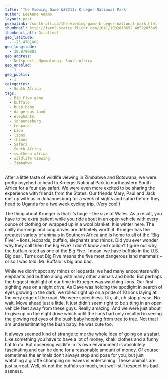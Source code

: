 ```yaml
---
title: 'The Viewing Game &#8211; Krueger National Park'
author: LeeAnne Adams
layout: post
permalink: /south-africa/the-viewing-game-krueger-national-park.html
thumbnail: http://farm2.static.flickr.com/1041/1082818692_4d52203345
thumbnail_alt: Giraffes!
geo_latitude:
  - -25.4701002
geo_longitude:
  - 30.9780803
geo_address:
  - Nelspruit, Mpumalanga, South Africa
geo_enabled:
  - 1
geo_public:
  - 1
categories:
  - South Africa
tags:
  - Big Five game
  - buffalo
  - bush baby
  - dangerous land
  - elephants
  - johannesburg
  - Leopard
  - Lion
  - lions
  - rhinos
  - Safari
  - South Africa
  - southern africa
  - wildlife viewing
  - Zimbabwe
---
```

After a little taste of wildlife viewing in Zimbabwe and Botswana, we were pretty psyched to head to Krueger National Park in northeastern South Africa for a four day safari. We were even more excited to be sharing the experience with friends from the States. Our friends Mary, Paul and Jack met up with us in Johannesburg for a week of sights and safari before they head to Uganda for a two week cycling trip. (Very cool!)

The thing about Krueger is that it&#8217;s huge &#8211; the size of Wales. As a result, you have to be extra patient while you ride about in an open vehicle with every ounce of clothing on wrapped up in a wool blanket. It is winter here. The chilly mornings and long drives are definitely worth it. Krueger has the greatest variety of animals in Southern Africa and is home to all of the &#8220;Big Five&#8221; &#8211; lions, leopards, buffalo, elephants and rhinos. Did you ever wonder why they call them the Big Five? I didn&#8217;t know and couldn&#8217;t figure out why the buffalo rated as one of the Big Five. I mean, we have buffalo in the U.S. Big deal. Turns out Big Five means the five most dangerous land mammals &#8211; or so I was told. Mr. Buffalo is big and bad.

While we didn&#8217;t spot any rhinos or leopards, we had many encounters with elephants and buffalo along with many other animals and birds. But perhaps the biggest highlight of our time in Krueger was watching lions. Our first sighting was on a night drive. As Dave was holding the spotlight in search of eyes glowing in the dark, we rolled right up on a pride of 10 lions laying at the very edge of the road. We were speechless. Uh, uh, uh stop please. No wait. Move ahead just a little. It just didn&#8217;t seem right to be sitting in an open vehicle feet away from these guys. Really amazing. And we were just about to give up on the night drive which until the lions had only resulted in seeing the glowing red eyes of the bush baby hopping from tree to tree. Not that I am underestimating the bush baby. he was cute too.

It always seemed kind of strange to me the whole idea of going on a safari. Like something you have to have a lot of money, khaki clothes and a funny hat to do. But observing wildlife in its own environment is absolutely fascinating and can be done for a reasonable amount of money. Of course sometimes the animals don&#8217;t always stop and pose for you, but just watching a giraffe chomping on leaves is entertaining. These animals are just surreal. Well, ok not the buffalo so much, but we&#8217;ll still respect his bad-assness.